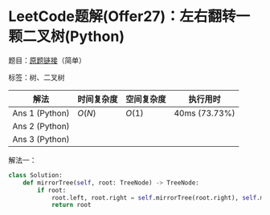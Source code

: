 # LeetCode题解(Offer27)：左右翻转一颗二叉树(Python)

题目：[原题链接](https://leetcode-cn.com/problems/er-cha-shu-de-jing-xiang-lcof/)（简单）

标签：树、二叉树

| 解法           | 时间复杂度 | 空间复杂度 | 执行用时      |
| -------------- | ---------- | ---------- | ------------- |
| Ans 1 (Python) | $O(N)$     | $O(1)$     | 40ms (73.73%) |
| Ans 2 (Python) |            |            |               |
| Ans 3 (Python) |            |            |               |

解法一：

```python
class Solution:
    def mirrorTree(self, root: TreeNode) -> TreeNode:
        if root:
            root.left, root.right = self.mirrorTree(root.right), self.mirrorTree(root.left)
            return root
```